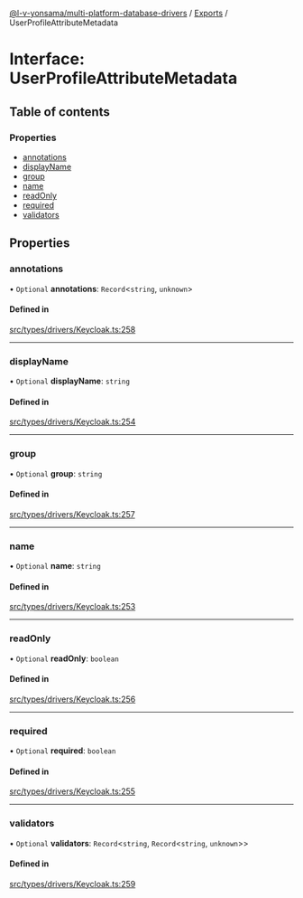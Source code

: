 [@l-v-yonsama/multi-platform-database-drivers](../README.md) / [Exports](../modules.md) / UserProfileAttributeMetadata

# Interface: UserProfileAttributeMetadata

## Table of contents

### Properties

- [annotations](UserProfileAttributeMetadata.md#annotations)
- [displayName](UserProfileAttributeMetadata.md#displayname)
- [group](UserProfileAttributeMetadata.md#group)
- [name](UserProfileAttributeMetadata.md#name)
- [readOnly](UserProfileAttributeMetadata.md#readonly)
- [required](UserProfileAttributeMetadata.md#required)
- [validators](UserProfileAttributeMetadata.md#validators)

## Properties

### annotations

• `Optional` **annotations**: `Record`<`string`, `unknown`\>

#### Defined in

[src/types/drivers/Keycloak.ts:258](https://github.com/l-v-yonsama/db-drivers/blob/6a1707e/src/types/drivers/Keycloak.ts#L258)

___

### displayName

• `Optional` **displayName**: `string`

#### Defined in

[src/types/drivers/Keycloak.ts:254](https://github.com/l-v-yonsama/db-drivers/blob/6a1707e/src/types/drivers/Keycloak.ts#L254)

___

### group

• `Optional` **group**: `string`

#### Defined in

[src/types/drivers/Keycloak.ts:257](https://github.com/l-v-yonsama/db-drivers/blob/6a1707e/src/types/drivers/Keycloak.ts#L257)

___

### name

• `Optional` **name**: `string`

#### Defined in

[src/types/drivers/Keycloak.ts:253](https://github.com/l-v-yonsama/db-drivers/blob/6a1707e/src/types/drivers/Keycloak.ts#L253)

___

### readOnly

• `Optional` **readOnly**: `boolean`

#### Defined in

[src/types/drivers/Keycloak.ts:256](https://github.com/l-v-yonsama/db-drivers/blob/6a1707e/src/types/drivers/Keycloak.ts#L256)

___

### required

• `Optional` **required**: `boolean`

#### Defined in

[src/types/drivers/Keycloak.ts:255](https://github.com/l-v-yonsama/db-drivers/blob/6a1707e/src/types/drivers/Keycloak.ts#L255)

___

### validators

• `Optional` **validators**: `Record`<`string`, `Record`<`string`, `unknown`\>\>

#### Defined in

[src/types/drivers/Keycloak.ts:259](https://github.com/l-v-yonsama/db-drivers/blob/6a1707e/src/types/drivers/Keycloak.ts#L259)
